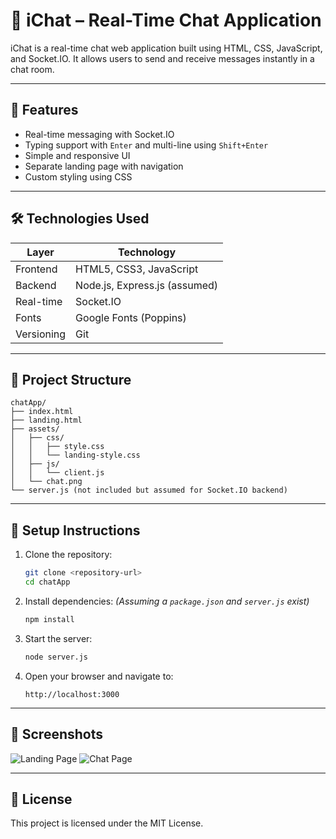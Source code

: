 # 💬 iChat – Real-Time Chat Application

iChat is a real-time chat web application built using HTML, CSS, JavaScript, and Socket.IO. It allows users to send and receive messages instantly in a chat room.

---

## 🚀 Features

- Real-time messaging with Socket.IO
- Typing support with `Enter` and multi-line using `Shift+Enter`
- Simple and responsive UI
- Separate landing page with navigation
- Custom styling using CSS

---

## 🛠️ Technologies Used

| Layer       | Technology                     |
|-------------|--------------------------------|
| Frontend    | HTML5, CSS3, JavaScript        |
| Backend     | Node.js, Express.js (assumed)  |
| Real-time   | Socket.IO                      |
| Fonts       | Google Fonts (Poppins)         |
| Versioning  | Git                            |

---

## 📂 Project Structure

```
chatApp/
├── index.html
├── landing.html
├── assets/
│   ├── css/
│   │   ├── style.css
│   │   └── landing-style.css
│   ├── js/
│   │   └── client.js
│   └── chat.png
└── server.js (not included but assumed for Socket.IO backend)
```

---

## 🔧 Setup Instructions

1. Clone the repository:
   ```bash
   git clone <repository-url>
   cd chatApp
   ```

2. Install dependencies:
   *(Assuming a `package.json` and `server.js` exist)*
   ```bash
   npm install
   ```

3. Start the server:
   ```bash
   node server.js
   ```

4. Open your browser and navigate to:
   ```
   http://localhost:3000
   ```

---

## 📸 Screenshots

![Landing Page](./assets/screenshots/landing.png)
![Chat Page](./assets/screenshots/chat.png)

---

## 📄 License

This project is licensed under the MIT License.
